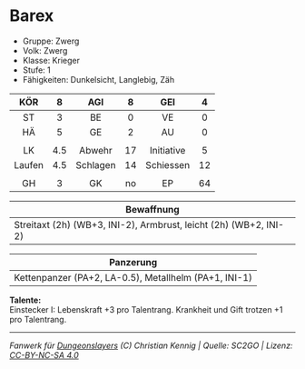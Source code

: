 # Barex  
- Gruppe: Zwerg  
- Volk: Zwerg  
- Klasse: Krieger  
- Stufe: 1  
- Fähigkeiten: Dunkelsicht, Langlebig, Zäh  


| KÖR | 8 | AGI | 8 | GEI | 4 |
| :-: | :-: | :-: | :-: | :-: | :-: |
| ST | 3 | BE | 0 | VE | 0 |
| HÄ | 5 | GE | 2 | AU | 0 |
|  |
| LK | 4.5 | Abwehr | 17 | Initiative | 5 |
| Laufen | 4.5 | Schlagen | 14 | Schiessen | 12 |
|  |
| GH | 3 | GK | no | EP | 64 |

| Bewaffnung |
| --- |
| Streitaxt (2h) (WB+3, INI-2), Armbrust, leicht (2h) (WB+2, INI-2) |


| Panzerung |
| --- |
| Kettenpanzer (PA+2, LA-0.5), Metallhelm (PA+1, INI-1) |


**Talente:**  
Einstecker I: Lebenskraft +3 pro Talentrang. Krankheit und Gift trotzen +1 pro Talentrang.





___
*Fanwerk für [Dungeonslayers](https://www.dungeonslayers.net/) (C) Christian Kennig | Quelle: SC2GO | Lizenz: [CC-BY-NC-SA 4.0](https://creativecommons.org/licenses/by-nc-sa/4.0/deed.de)*
